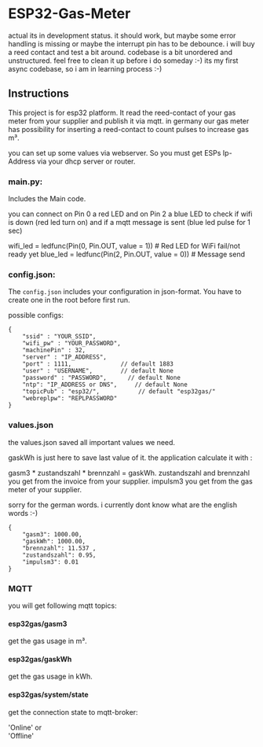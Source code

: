 # ESP32-Gas-Meter

actual its in development status. it should work, but maybe some error handling is missing or maybe the interrupt pin
has to be debounce. i will buy a reed contact and test a bit around.
codebase is a bit unordered and unstructured. feel free to clean it up before i do someday :-)
its my first async codebase, so i am in learning process :-)

## Instructions

This project is for esp32 platform. It read the reed-contact of your gas meter from your supplier and publish it via mqtt.
in germany our gas meter has possibility for inserting a reed-contact to count pulses to increase gas m³.

you can set up some values via webserver. So you must get ESPs Ip-Address via your dhcp server or router.

### main.py:

Includes the Main code.

you can connect on Pin 0 a red LED and on Pin 2 a blue LED to check if wifi is down (red led turn on) and if a
mqtt message is sent (blue led pulse for 1 sec)

wifi_led = ledfunc(Pin(0, Pin.OUT, value = 1))  # Red LED for WiFi fail/not ready yet
blue_led = ledfunc(Pin(2, Pin.OUT, value = 0))  # Message send

### config.json:

The `config.json` includes your configuration in json-format.
You have to create one in the root before first run.

possible configs:

```
{
    "ssid" : "YOUR_SSID",
    "wifi_pw" : "YOUR_PASSWORD",
    "machinePin" : 32,
    "server" : "IP_ADDRESS",
    "port" : 1111,              // default 1883
    "user" : "USERNAME",        // default None
    "password" : "PASSWORD",      // default None
    "ntp": "IP_ADDRESS or DNS",     // default None
    "topicPub" : "esp32/",           // default "esp32gas/"
    "webreplpw": "REPLPASSWORD"
}
```

### values.json

the values.json saved all important values we need.

gaskWh is just here to save last value of it. the application calculate it with :

gasm3 * zustandszahl * brennzahl = gaskWh.
zustandszahl and brennzahl you get from the invoice from your supplier.
impulsm3 you get from the gas meter of your supplier.

sorry for the german words. i currently dont know what are the english words :-)

```
{
    "gasm3": 1000.00,
    "gaskWh": 1000.00,
    "brennzahl": 11.537 ,
    "zustandszahl": 0.95,
    "impulsm3": 0.01
}
```

### MQTT

you will get following mqtt topics:

#### esp32gas/gasm3

get the gas usage in m³.

#### esp32gas/gaskWh

get the gas usage in kWh.

#### esp32gas/system/state
get the connection state to mqtt-broker:</br>

'Online' or </br>
'Offline'